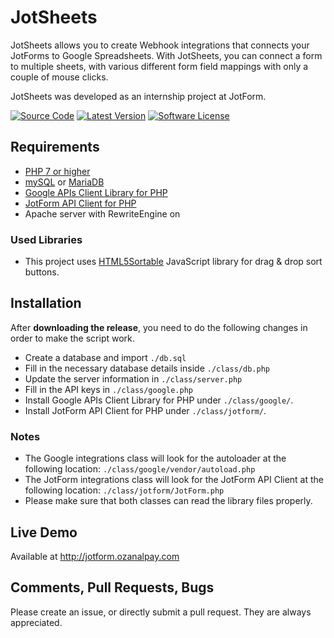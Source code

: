 # JotSheets

JotSheets allows you to create Webhook integrations that connects your JotForms to Google Spreadsheets. With JotSheets, you can connect a form to multiple sheets, with various different form field mappings with only a couple of mouse clicks.

JotSheets was developed as an internship project at JotForm.

[![Source Code](http://img.shields.io/badge/source-frozsgy/jotsheets-blue.svg?style=flat-square)](https://github.com/frozsgy/JotSheets)
[![Latest Version](https://img.shields.io/github/release/frozsgy/jotsheets.svg?style=flat-square)](https://github.com/frozsgy/JotSheets/releases)
[![Software License](https://img.shields.io/badge/license-MIT-brightgreen.svg?style=flat-square)](https://github.com/frozsgy/JotSheets/blob/master/LICENSE)

## Requirements ##
* [PHP 7 or higher](http://www.php.net/)
* [mySQL](https://www.mysql.com/) or [MariaDB](https://mariadb.org/)
* [Google APIs Client Library for PHP](https://github.com/googleapis/google-api-php-client)
* [JotForm API Client for PHP](https://github.com/jotform/jotform-api-php)
* Apache server with RewriteEngine on

### Used Libraries ###

* This project uses [HTML5Sortable](https://github.com/lukasoppermann/html5sortable) JavaScript library for drag & drop sort buttons.

## Installation ##

After **downloading the release**, you need to do the following changes in order to make the script work.
* Create a database and import `./db.sql`
* Fill in the necessary database details inside `./class/db.php`
* Update the server information in `./class/server.php`
* Fill in the API keys in `./class/google.php`
* Install Google APIs Client Library for PHP under `./class/google/`.
* Install JotForm API Client for PHP under `./class/jotform/`.

### Notes ###

* The Google integrations class will look for the autoloader at the following location: `./class/google/vendor/autoload.php`
* The JotForm integrations class will look for the JotForm API Client at the following location: `./class/jotform/JotForm.php`
* Please make sure that both classes can read the library files properly.

## Live Demo ##

Available at http://jotform.ozanalpay.com

## Comments, Pull Requests, Bugs ##

Please create an issue, or directly submit a pull request. They are always appreciated.
